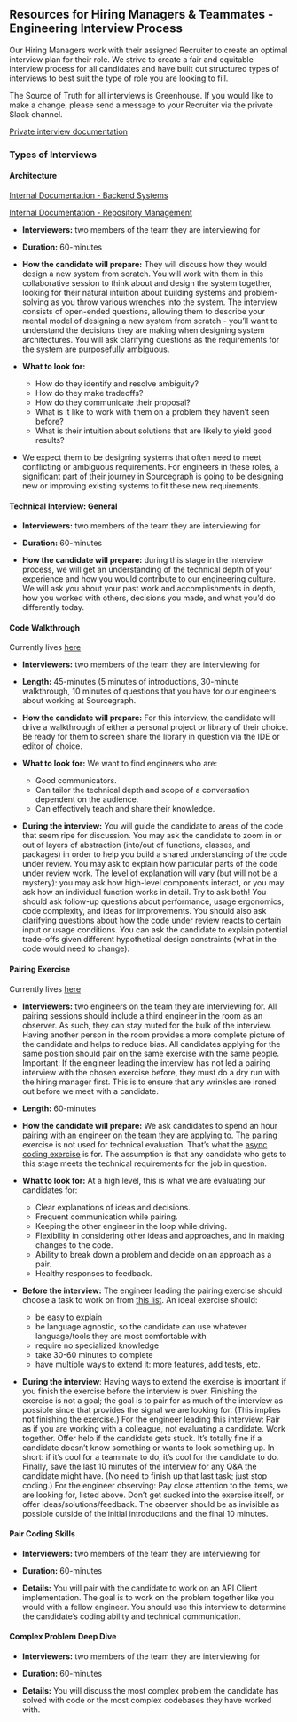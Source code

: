 ## Resources for Hiring Managers & Teammates - Engineering Interview Process

Our Hiring Managers work with their assigned Recruiter to create an optimal interview plan for their role. We strive to create a fair and equitable interview process for all candidates and have built out structured types of interviews to best suit the type of role you are looking to fill.

The Source of Truth for all interviews is Greenhouse. If you would like to make a change, please send a message to your Recruiter via the private Slack channel.

[Private interview documentation](https://github.com/sourcegraph/interviews/tree/master/engineering/software-engineer)


### Types of Interviews


#### Architecture

[Internal Documentation - Backend Systems](https://github.com/sourcegraph/interviews/blob/master/engineering/software-engineer/architecture/backend-systems/backend-systems.md)

[Internal Documentation - Repository Management](https://github.com/sourcegraph/interviews/blob/master/engineering/software-engineer/architecture/repo-management/README.md)

* **Interviewers:** two members of the team they are interviewing for

* **Duration:** 60-minutes

* **How the candidate will prepare:** They will discuss how they would design a new system from scratch. You will work with them in this collaborative session to think about and design the system together, looking for their natural intuition about building systems and problem-solving as you throw various wrenches into the system. The interview consists of open-ended questions, allowing them to describe your mental model of designing a new system from scratch - you’ll want to understand the decisions they are making when designing system architectures. You will ask clarifying questions as the requirements for the system are purposefully ambiguous.

* **What to look for:**

  * How do they identify and resolve ambiguity?
  * How do they make tradeoffs?
  * How do they communicate their proposal?
  * What is it like to work with them on a problem they haven’t seen before?
  * What is their intuition about solutions that are likely to yield good results?

* We expect them to be designing systems that often need to meet conflicting or ambiguous requirements. For engineers in these roles, a significant part of their journey in Sourcegraph is going to be designing new or improving existing systems to fit these new requirements.

#### Technical Interview: General

* **Interviewers:** two members of the team they are interviewing for

* **Duration:** 60-minutes

* **How the candidate will prepare:** during this stage in the interview process, we will get an understanding of the technical depth of your experience and how you would contribute to our engineering culture. We will ask you about your past work and accomplishments in depth, how you worked with others, decisions you made, and what you’d do differently today.

#### Code Walkthrough

Currently lives [here](https://handbook.sourcegraph.com/departments/product-engineering/engineering/code-graph/code-intelligence/code-walkthrough)

* **Interviewers:** two members of the team they are interviewing for

* **Length:** 45-minutes (5 minutes of introductions, 30-minute walkthrough, 10 minutes of questions that you have for our engineers about working at Sourcegraph.

* **How the candidate will prepare:** For this interview, the candidate will drive a walkthrough of either a personal project or library of their choice. Be ready for them to screen share the library in question via the IDE or editor of choice.

* **What to look for:** We want to find engineers who are:

  * Good communicators.
  * Can tailor the technical depth and scope of a conversation dependent on the audience.
  * Can effectively teach and share their knowledge.

* **During the interview:** You will guide the candidate to areas of the code that seem ripe for discussion. You may ask the candidate to zoom in or out of layers of abstraction (into/out of functions, classes, and packages) in order to help you build a shared understanding of the code under review. You may ask to explain how particular parts of the code under review work. The level of explanation will vary (but will not be a mystery): you may ask how high-level components interact, or you may ask how an individual function works in detail. Try to ask both! You should ask follow-up questions about performance, usage ergonomics, code complexity, and ideas for improvements. You should also ask clarifying questions about how the code under review reacts to certain input or usage conditions. You can ask the candidate to explain potential trade-offs given different hypothetical design constraints (what in the code would need to change).

#### Pairing Exercise

Currently lives [here](https://handbook.sourcegraph.com/departments/product-engineering/engineering/hiring/software-engineer-pairing-exercise)

* **Interviewers:**   two engineers on the team they are interviewing for. All pairing sessions should include a third engineer in the room as an observer. As such, they can stay muted for the bulk of the interview. Having another person in the room provides a more complete picture of the candidate and helps to reduce bias. All candidates applying for the same position should pair on the same exercise with the same people. Important: If the engineer leading the interview has not led a pairing interview with the chosen exercise before, they must do a dry run with the hiring manager first. This is to ensure that any wrinkles are ironed out before we meet with a candidate.

* **Length:** 60-minutes

* **How the candidate will prepare:** We ask candidates to spend an hour pairing with an engineer on the team they are applying to. The pairing exercise is not used for technical evaluation. That’s what the [async coding exercise](https://handbook.sourcegraph.com/departments/product-engineering/engineering/hiring/software-engineer-coding-exercise) is for. The assumption is that any candidate who gets to this stage meets the technical requirements for the job in question.

* **What to look for:** At a high level, this is what we are evaluating our candidates for:

  * Clear explanations of ideas and decisions.
  * Frequent communication while pairing.
  * Keeping the other engineer in the loop while driving.
  * Flexibility in considering other ideas and approaches, and in making changes to the code.
  * Ability to break down a problem and decide on an approach as a pair.
  * Healthy responses to feedback.

* **Before the interview:** The engineer leading the pairing exercise should choose a task to work on from [this list](https://docs.google.com/document/d/1CRrR9ujgTesi3ZDVNSRcUo3ZFAAaPBt5nY7enHGkwTg/edit). An ideal exercise should:

  * be easy to explain
  * be language agnostic, so the candidate can use whatever language/tools they are most comfortable with
  * require no specialized knowledge
  * take 30-60 minutes to complete
  * have multiple ways to extend it: more features, add tests, etc.

* **During the interview**: Having ways to extend the exercise is important if you finish the exercise before the interview is over. Finishing the exercise is not a goal; the goal is to pair for as much of the interview as possible since that provides the signal we are looking for. (This implies not finishing the exercise.) For the engineer leading this interview: Pair as if you are working with a colleague, not evaluating a candidate. Work together. Offer help if the candidate gets stuck. It’s totally fine if a candidate doesn’t know something or wants to look something up. In short: if it’s cool for a teammate to do, it’s cool for the candidate to do. Finally, save the last 10 minutes of the interview for any Q&A the candidate might have. (No need to finish up that last task; just stop coding.) For the engineer observing: Pay close attention to the items, we are looking for, listed above. Don’t get sucked into the exercise itself, or offer ideas/solutions/feedback. The observer should be as invisible as possible outside of the initial introductions and the final 10 minutes.

#### Pair Coding Skills

* **Interviewers:** two members of the team they are interviewing for

* **Duration:** 60-minutes

* **Details:** You will pair with the candidate to work on an API Client implementation. The goal is to work on the problem together like you would with a fellow engineer. You should use this interview to determine the candidate’s coding ability and technical communication.

#### Complex Problem Deep Dive

* **Interviewers:** two members of the team they are interviewing for

* **Duration:** 60-minutes

* **Details:** You will discuss the most complex problem the candidate has solved with code or the most complex codebases they have worked with.
